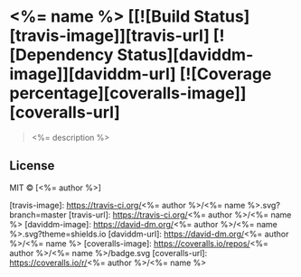 # <%= name %> [[![Build Status][travis-image]][travis-url] [![Dependency Status][daviddm-image]][daviddm-url] [![Coverage percentage][coveralls-image]][coveralls-url]
> <%= description %>

## License

MIT © [<%= author %>]

[travis-image]: https://travis-ci.org/<%= author %>/<%= name %>.svg?branch=master
[travis-url]: https://travis-ci.org/<%= author %>/<%= name %>
[daviddm-image]: https://david-dm.org/<%= author %>/<%= name %>.svg?theme=shields.io
[daviddm-url]: https://david-dm.org/<%= author %>/<%= name %>
[coveralls-image]: https://coveralls.io/repos/<%= author %>/<%= name %>/badge.svg
[coveralls-url]: https://coveralls.io/r/<%= author %>/<%= name %>
